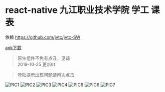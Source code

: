 # react-native 九江职业技术学院 学工 课表

依赖 https://github.com/jvtc/jvtc-SW

[apk下载](https://github.com/jvtc/jvtc_stuwork/releases)

> 原生组件不免有点丑，见谅   
> 2019-10-25 更新`UI`

> 登陆提示出现问题请再次点击 

![PIC1](./showimg/1.png)
![PIC2](./showimg/2.png)
![PIC3](./showimg/3.png)
![PIC4](./showimg/4.png)
![PIC5](./showimg/5.png)
![PIC6](./showimg/6.png)
![PIC7](./showimg/7.png)


